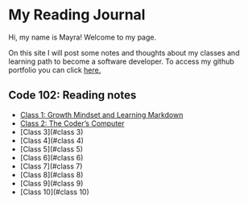 # My Reading Journal

Hi, my name is Mayra! Welcome to my page. 

On this site I will post some notes and thoughts about my classes and learning path to become a software developer. To access my github portfolio you can click [here.](https://github.com/mayracu)

## Code 102: Reading notes

- <a href="https://mayracu.github.io/reading-notes/class1" target="_blank">Class 1: Growth Mindset and Learning Markdown</a>
- <a href="https://mayracu.github.io/reading-notes/class2" target="_blank">Class 2: The Coder’s Computer</a> 
- [Class 3](#class 3)
- [Class 4](#class 4)
- [Class 5](#class 5)
- [Class 6](#class 6)
- [Class 7](#class 7)
- [Class 8](#class 8)
- [Class 9](#class 9)
- [Class 10](#class 10)

